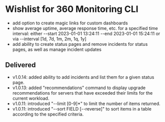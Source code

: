 # Wishlist for 360 Monitoring CLI

* add option to create magic links for custom dashboards
* show average uptime, average response time, etc. for a specified time interval: either --start 2023-01-01 13:24:11 --end 2023-01-01 15:24:11 or via --interval [1d, 7d, 1m, 2m, 1q, 1y]
* add ability to create status pages and remove incidents for status pages, as well as manage incident updates

## Delivered

* v1.0.14: added ability to add incidents and list them for a given status page.
* v1.0.13: added "recommendations" command to display upgrade recommendations for servers that have exceeded their limits for the current workload.
* v1.0.11: introduced "--limit [0-9]*" to limit the number of items returned.
* v1.0.11: introduced "--sort FIELD [--reverse]" to sort items in a table according to the specified criteria.
